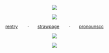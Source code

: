 <p align="center"
  
  ![](https://files.catbox.moe/u949ce.png)
  <p align="center"
    
![](https://komarev.com/ghpvc/?username=your-github-username&color=2A3655&label=snowed+away)
<p align="center"

 [rentry](https://rentry.co/mysticbell)‎ ‎ ‎ ‎ ‎ ‎ ‎ ‎ ·‎ ‎ ‎ ‎ ‎ ‎ ‎ [strawpage](https://humanego.straw.page/)‎ ‎ ‎ ‎ ‎ ‎ ‎ ‎ ·‎ ‎ ‎ ‎ ‎ ‎ ‎ [pronounscc](https://pronouns.cc/@REVERISTCALICO)
 <p align="center"

![](https://64.media.tumblr.com/b75f426918fd3c2a26ad39073895f3ab/192d350a0031da0b-3c/s1280x1920/f479aa642e1a011dd220febc35c74574b719528a.gifv)
<p align="center"

![](https://files.catbox.moe/sunevp.png)
